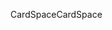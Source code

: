 <span data-ttu-id="95f6a-101">CardSpace</span><span class="sxs-lookup"><span data-stu-id="95f6a-101">CardSpace</span></span>